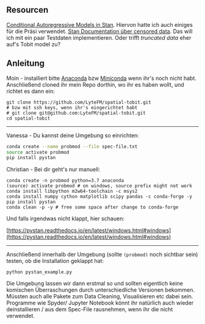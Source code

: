 ## Resourcen
[Conditional Autoregressive Models in Stan](https://github.com/mbjoseph/CARstan). Hiervon hatte ich auch einiges für die Präsi verwendet.
[Stan Documentation über censored data](https://mc-stan.org/docs/2_18/stan-users-guide/truncated-or-censored-data.html). Das will ich mit ein paar Testdaten implementieren. Oder trifft _truncated data_ eher auf's Tobit model zu?


## Anleitung

Moin - installiert bitte [Anaconda](https://www.anaconda.com/distribution/) bzw [Miniconda](https://docs.conda.io/en/latest/miniconda.html) wenn ihr's noch nicht habt. Anschließend cloned ihr mein Repo dorthin, wo ihr es haben wollt, und richtet es dann ein:

```
git clone https://github.com/LyteFM/spatial-tobit.git
# bzw mit ssh keys, wenn ihr's eingerichtet habt
# git clone git@github.com:LyteFM/spatial-tobit.git
cd spatial-tobit
```

---

Vanessa - Du kannst deine Umgebung so einrichten:

```bash
conda create --name probmod --file spec-file.txt
source activate probmod
pip install pystan 
```

Christian - Bei dir geht's nur manuell:

```
conda create -n probmod python=3.7 anaconda
(source) activate probmod # on windows, source prefix might not work
conda install libpython m2w64-toolchain -c msys2
conda install numpy cython matplotlib scipy pandas -c conda-forge -y
pip install pystan
conda clean -p -y # free some space after change to conda-forge
```

Und falls irgendwas nicht klappt, hier schauen:

[https://pystan.readthedocs.io/en/latest/windows.html#windows](https://pystan.readthedocs.io/en/latest/windows.html#windows)

---

Anschließend innerhalb der Umgebung (sollte `(probmod)` noch sichtbar sein) testen, ob die Installation geklappt hat:

`python pystan_example.py`

Die Umgebung lassen wir dann erstmal so und sollten eigentlich keine komischen Überraschungen durch unterschiedliche Versionen bekommen. Müssten auch alle Pakete zum Data Cleaning, Visualisieren etc dabei sein. Programme wie Spyder/ Jupyter Notebook könnt ihr natürlich auch wieder deinstallieren / aus dem Spec-File rausnehmen, wenn ihr die nicht verwendet.
